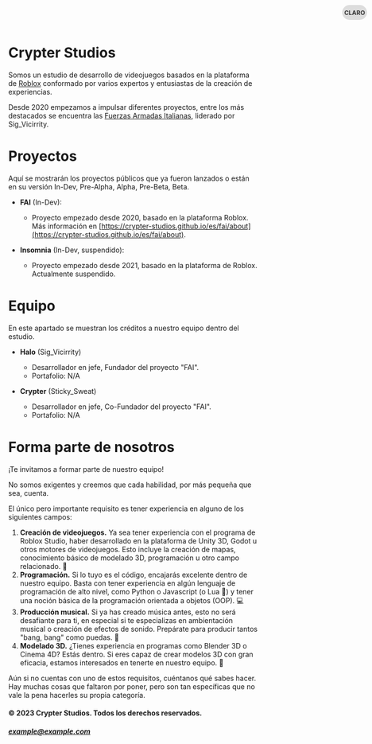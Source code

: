 # Crypter Studios
Somos un estudio de desarrollo de videojuegos basados en la plataforma de [Roblox](https://www.roblox.com) conformado por varios expertos y entusiastas de la creación de experiencias.

Desde 2020 empezamos a impulsar diferentes proyectos, entre los más destacados se encuentra las [Fuerzas Armadas Italianas](https://crypter-studios.github.io/es/fai/about), liderado por Sig_Vicirrity.

# Proyectos
Aquí se mostrarán los proyectos públicos que ya fueron lanzados o están en su versión In-Dev, Pre-Alpha, Alpha, Pre-Beta, Beta.

- <b>FAI</b> (In-Dev):
    - Proyecto empezado desde 2020, basado en la plataforma Roblox. Más información en [https://crypter-studios.github.io/es/fai/about](https://crypter-studios.github.io/es/fai/about).

- <b>Insomnia</b> (In-Dev, suspendido):
    - Proyecto empezado desde 2021, basado en la plataforma de Roblox. Actualmente suspendido.

# Equipo
En este apartado se muestran los créditos a nuestro equipo dentro del estudio.

- <b>Halo</b> (Sig_Vicirrity)
    - Desarrollador en jefe, Fundador del proyecto "FAI".
    - Portafolio: N/A

- <b>Crypter</b> (Sticky_Sweat)
    - Desarrollador en jefe, Co-Fundador del proyecto "FAI".
    - Portafolio: N/A

# Forma parte de nosotros
¡Te invitamos a formar parte de nuestro equipo!

No somos exigentes y creemos que cada habilidad, por más pequeña que sea, cuenta.

El único pero importante requisito es tener experiencia en alguno de los siguientes campos:

1. <b>Creación de videojuegos.</b> Ya sea tener experiencia con el programa de Roblox Studio, haber desarrollado en la plataforma de Unity 3D, Godot u otros motores de videojuegos. Esto incluye la creación de mapas, conocimiento básico de modelado 3D, programación u otro campo relacionado. 🔨
2. <b>Programación.</b> Si lo tuyo es el código, encajarás excelente dentro de nuestro equipo. Basta con tener experiencia en algún lenguaje de programación de alto nivel, como Python o Javascript (o Lua 👀) y tener una noción básica de la programación orientada a objetos (OOP). 💻
3. <b>Producción musical.</b> Si ya has creado música antes, esto no será desafiante para ti, en especial si te especializas en ambientación musical o creación de efectos de sonido. Prepárate para producir tantos "bang, bang" como puedas. 🔫
4. <b>Modelado 3D.</b> ¿Tienes experiencia en programas como Blender 3D o Cinema 4D? Estás dentro. Si eres capaz de crear modelos 3D con gran eficacia, estamos interesados en tenerte en nuestro equipo. 🌟

Aún si no cuentas con uno de estos requisitos, cuéntanos qué sabes hacer. Hay muchas cosas que faltaron por poner, pero son tan específicas que no vale la pena hacerles su propia categoría.

#### © 2023 Crypter Studios. Todos los derechos reservados.
##### example@example.com

<!-- CSS Styles -->
<style>
  body {
    transition: background-color 0.3s, color 0.3s;
  }

  /* Estilos del botón toggle */
  .dark-mode-toggle {
    position: fixed;
    top: 10px;
    right: 10px;
    width: 50px;
    height: 30px;
    background-color: #ddd;
    border-radius: 15px;
    cursor: pointer;
    display: flex;
    align-items: center;
    justify-content: center;
    transition: background-color 0.3s;
  }

  .dark-mode-toggle:hover {
    background-color: #bbb;
  }

  .dark-mode-toggle:active {
    background-color: #999;
  }

  .dark-mode-toggle-label {
    color: #333;
    font-size: 12px;
    font-weight: bold;
    text-transform: uppercase;
  }

  .dark-mode-toggle.dark {
    background-color: #333;
  }

  .dark-mode-toggle.dark .dark-mode-toggle-label {
    color: #fff;
  }

  /* Estilos para modo oscuro */
  body.dark-mode {
    background-color: #0d1117;
    color: #fff;
  }
</style>

<!-- HTML Content -->
<div class="dark-mode-toggle" onclick="toggleDarkMode()">
  <span class="dark-mode-toggle-label">Claro</span>
</div>

<script>
  function toggleDarkMode() {
    const body = document.body;
    const darkModeToggle = document.querySelector('.dark-mode-toggle');

    body.classList.toggle('dark-mode');
    darkModeToggle.classList.toggle('dark');

    if (body.classList.contains('dark-mode')) {
      darkModeToggle.innerHTML = '<span class="dark-mode-toggle-label">Oscuro</span>';
    } else {
      darkModeToggle.innerHTML = '<span class="dark-mode-toggle-label">Claro</span>';
    }
  }
</script>
